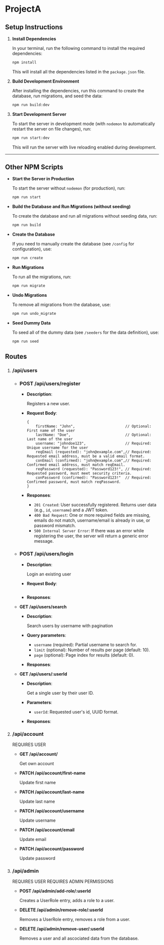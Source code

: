 # ProjectA

## Setup Instructions

1. **Install Dependencies**

    In your terminal, run the following command to install the required dependencies:

    ```bash
    npm install
    ```

    This will install all the dependencies listed in the `package.json` file.

2. **Build Development Environment**

    After installing the dependencies, run this command to create the database, run migrations, and seed the data:

    ```bash
    npm run build:dev
    ```

3. **Start Development Server**

    To start the server in development mode (with `nodemon` to automatically restart the server on file changes), run:

    ```bash
    npm run start:dev
    ```

    This will run the server with live reloading enabled during development.

---

## Other NPM Scripts

- **Start the Server in Production**

    To start the server without `nodemon` (for production), run:

    ```bash
    npm run start
    ```

- **Build the Database and Run Migrations (without seeding)**

    To create the database and run all migrations without seeding data, run:

    ```bash
    npm run build
    ```

- **Create the Database**

    If you need to manually create the database (see `/config` for configuration), use:

    ```bash
    npm run create
    ```

- **Run Migrations**

    To run all the migrations, run:

    ```bash
    npm run migrate
    ```

- **Undo Migrations**

    To remove all migrations from the database, use:

    ```bash
    npm run undo_migrate
    ```

- **Seed Dummy Data**

    To seed all of the dummy data (see `/seeders` for the data definition), use:

    ```bash
    npm run seed
    ```

## Routes

1. ### /api/users

    - ### POST /api/users/register

        - **Description**:
        
            Registers a new user.

        - **Request Body**:

            ```
            {
                firstName: "John",                       // Optional: First name of the user
                lastName: "Doe",                         // Optional: Last name of the user
                username: "johndoe123",                  // Required: Unique username for the user
                reqEmail (requested): "john@example.com",// Required: Requested email address, must be a valid email format.
                conEmail (confirmed): "john@example.com",// Required: Confirmed email address, must match reqEmail.
                reqPassword (requested): "Password123!", // Required: Requested password, must meet security criteria.
                conPassword (confirmed): "Password123!"  // Required: Confirmed password, must match reqPassword.
            }
            ```

        - **Responses**:

            - `201 Created`: User successfully registered. Returns user data (e.g., `id`, `username`) and a JWT token.
            - `400 Bad Request`: One or more required fields are missing, emails do not match, username/email is already in use, or password mismatch.
            - `500 Internal Server Error`: If there was an error while registering the user, the server will return a generic error message.


    - ### POST /api/users/login

        - **Description**:
        
            Login an existing user

        - **Request Body**:

            ```
            ```
        
        - **Responses**:


    - **GET /api/users/search**
        
        - **Description**:
        
            Search users by username with pagination

        - **Query parameters**:

          - `username` (required): Partial username to search for.
          - `limit` (optional): Number of results per page (default: 10).
          - `page` (optional): Page index for results (default: 0).

        - **Responses**:

    - **GET /api/users/:userId**

        - **Description**:

            Get a single user by their user ID.

        - **Parameters**:

            - `userId`: Requested user's id, UUID format.

        - **Responses**:

2. ### /api/account

    REQUIRES USER

    - **GET /api/account/**

        Get own account

    - **PATCH /api/account/first-name**

        Update first name

    - **PATCH /api/account/last-name**

        Update last name

    - **PATCH /api/account/username**

        Update username

    - **PATCH /api/account/email**

        Update email

    - **PATCH /api/account/password**

        Update password

3. ### /api/admin

    REQUIRES USER
    REQUIRES ADMIN PERMISSIONS

    - **POST /api/admin/add-role/:userId**

        Creates a UserRole entry, adds a role to a user.
        
    - **DELETE /api/admin/remove-role/:userId**

        Removes a UserRole entry, removes a role from a user.

    - **DELETE /api/admin/remove-user/:userId**

        Removes a user and all ascociated data from the database.
